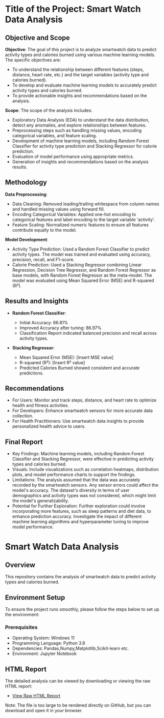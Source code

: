 # Title of the Project: Smart Watch Data Analysis

## Objective and Scope
**Objective**: The goal of this project is to analyze smartwatch data to predict activity types and calories burned using various machine learning models. The specific objectives are:
- To understand the relationship between different features (steps, distance, heart rate, etc.) and the target variables (activity type and calories burned).
- To develop and evaluate machine learning models to accurately predict activity types and calories burned.
- To provide actionable insights and recommendations based on the analysis.

**Scope**: The scope of the analysis includes:
- Exploratory Data Analysis (EDA) to understand the data distribution, detect any anomalies, and explore relationships between features.
- Preprocessing steps such as handling missing values, encoding categorical variables, and feature scaling.
- Development of machine learning models, including Random Forest Classifier for activity type prediction and Stacking Regressor for calorie prediction.
- Evaluation of model performance using appropriate metrics.
- Generation of insights and recommendations based on the analysis results.

## Methodology
**Data Preprocessing**:
- Data Cleaning: Removed leading/trailing whitespace from column names and handled missing values using forward fill.
- Encoding Categorical Variables: Applied one-hot encoding to categorical features and label encoding to the target variable 'activity'.
- Feature Scaling: Normalized numeric features to ensure all features contribute equally to the model.

**Model Development**:
- Activity Type Prediction: Used a Random Forest Classifier to predict activity types. The model was trained and evaluated using accuracy, precision, recall, and F1-score.
- Calorie Prediction: Used a Stacking Regressor combining Linear Regression, Decision Tree Regressor, and Random Forest Regressor as base models, with Random Forest Regressor as the meta-model. The model was evaluated using Mean Squared Error (MSE) and R-squared (R²).

## Results and Insights
- **Random Forest Classifier**:
  - Initial Accuracy: 86.81%
  - Improved Accuracy after tuning: 86.97%
  - Classification Report indicated balanced precision and recall across activity types.

- **Stacking Regressor**:
  - Mean Squared Error (MSE): [Insert MSE value]
  - R-squared (R²): [Insert R² value]
  - Predicted Calories Burned showed consistent and accurate predictions.

## Recommendations
- For Users: Monitor and track steps, distance, and heart rate to optimize health and fitness activities.
- For Developers: Enhance smartwatch sensors for more accurate data collection.
- For Health Practitioners: Use smartwatch data insights to provide personalized health advice to users.

## Final Report
- Key Findings: Machine learning models, including Random Forest Classifier and Stacking Regressor, were effective in predicting activity types and calories burned.
- Visuals: Include visualizations such as correlation heatmaps, distribution plots, and model performance charts to support the findings.
- Limitations: The analysis assumed that the data was accurately recorded by the smartwatch sensors. Any sensor errors could affect the model's accuracy. The dataset's diversity in terms of user demographics and activity types was not considered, which might limit the model's generalizability.
- Potential for Further Exploration: Further exploration could involve incorporating more features, such as sleep patterns and diet data, to enhance prediction accuracy. Investigate the impact of different machine learning algorithms and hyperparameter tuning to improve model performance.

# Smart Watch Data Analysis

## Overview
This repository contains the analysis of smartwatch data to predict activity types and calories burned.

## Environment Setup

To ensure the project runs smoothly, please follow the steps below to set up the environment:

### Prerequisites

- Operating System: Windows 11
- Programming Language: Python 3.8
- Dependencies: Pandas,Numpy,Matplotlib,Scikit-learn etc.
- Environment: Jupyter Notebook

## HTML Report
The detailed analysis can be viewed by downloading or viewing the raw HTML report:
- [View Raw HTML Report](https://github.com/rbsvd/SmartWatch-Data-Analysis/raw/main/SmartWatchDataAnalysis.html)

Note: The file is too large to be rendered directly on GitHub, but you can download and open it in your browser.
